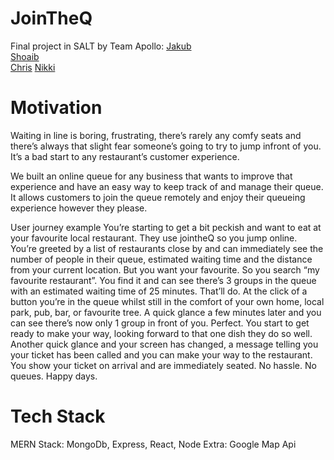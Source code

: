 # JoinTheQ
Final project in SALT by Team Apollo: 
[Jakub](https://github.com/JakubRaczkowski)   
[Shoaib](https://github.com/mshoaibtalha)   
[Chris](https://github.com/chrisobrien88) 
[Nikki](https://github.com/nikkizhou)


# Motivation
Waiting in line is boring, frustrating, there’s rarely any comfy seats and there’s always that slight fear someone’s going to try to jump infront of you. It’s a bad start to any restaurant’s customer experience.

We built an online queue for any business that wants to improve that experience and have an easy way to keep track of and manage their queue. It allows customers to join the queue remotely and enjoy their queueing experience however they please.

User journey example
You’re starting to get a bit peckish and want to eat at your favourite local restaurant. They use jointheQ so you jump online. You’re greeted by a list of restaurants close by and can immediately see the number of people in their queue, estimated waiting time and the distance from your current location. But you want your favourite. So you search “my favourite restaurant”. You find it and can see there’s 3 groups in the queue with an estimated waiting time of 25 minutes. That’ll do. At the click of a button you’re in the queue whilst still in the comfort of your own home, local park, pub, bar, or favourite tree. A quick glance a few minutes later and you can see there’s now only 1 group in front of you. Perfect. You start to get ready to make your way, looking forward to that one dish they do so well. Another quick glance and your screen has changed, a message telling you your ticket has been called and you can make your way to the restaurant.
You show your ticket on arrival and are immediately seated. No hassle. No queues. Happy days.

# Tech Stack
MERN Stack:  MongoDb, Express, React, Node 
Extra: Google Map Api
